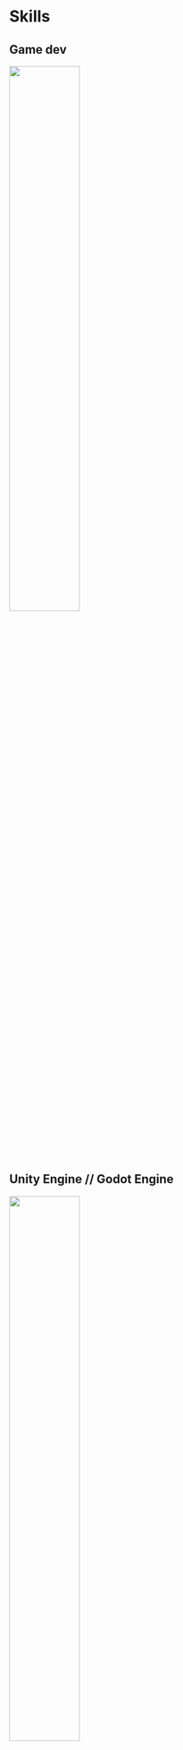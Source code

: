 # Skills

## Game dev

<img src="imgs/game-console-svgrepo-com.svg" width="50%" >

## Unity Engine // Godot Engine

<img src="imgs/Godot_logo.svg" width="50%" >

> Godot Engine logo

![unity-tab-circle-black1.png](/imgs/unity-tab-circle-black1.png)

> Unity Engine logo

***

----------------> [Video: Projects](https://vimeo.com/user130645208)

----------------> [Project test: UnityGrandMap](https://github.com/caiosantosSTL/UnityGrandMap)

----------------> [Project test: Godot3DProjectoDu](https://github.com/caiosantosSTL/Godot3DProjectoDu)

## Blender

![Blender logo](imgs/blender_logo.png)

***

----------------> [Blender projects](https://www.deviantart.com/redenalux)

## Web dev

***

## Frameworks

![800px-Laravel1.png](/imgs/800px-Laravel1.png)

> Laravel

***

<img src="imgs/django-logo-negative.svg" width="40%" >

> Django

***

## Bonus

***

## LMMS

![Lmms_logo1.png](/imgs/Lmms_logo1.png)

----------------> [LMMS projects](https://soundcloud.com/caiosds)